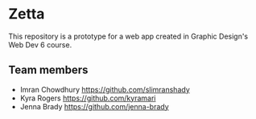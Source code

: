 # Zetta

This repository is a prototype for a web app created in Graphic Design's Web Dev 6 course.

## Team members

- Imran Chowdhury <https://github.com/slimranshady>
- Kyra Rogers <https://github.com/kyramari>
- Jenna Brady <https://github.com/jenna-brady>
